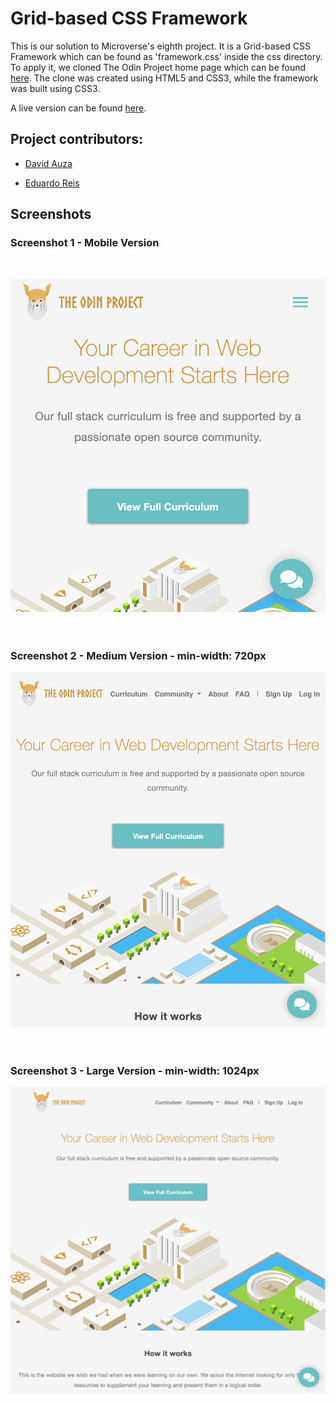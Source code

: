 # Grid-based CSS Framework

This is our solution to Microverse's eighth project. It is a Grid-based CSS Framework which can be found as 'framework.css' inside the css directory. To apply it, we cloned The Odin Project home page which can be found [here](https://www.theodinproject.com/). The clone was created using HTML5 and CSS3, while the framework was built using CSS3.

A live version can be found [here](https://rawcdn.githack.com/eduardoreisalvarenga/CSS_Framework/5aa808211fb83ef5e0715770a5820bf9cfa1ff48/index.html).

## Project contributors:

- [David Auza](https://github.com/davidauza-engineer)

- [Eduardo Reis](https://github.com/eduardoreisalvarenga)

## Screenshots

### Screenshot 1 - Mobile Version

<br>

![Screenshot 1](screenshots/1.png) <br><br><br>

### Screenshot 2 - Medium Version - min-width: 720px

![Screenshot 2](screenshots/2.png) <br><br><br>

### Screenshot 3 - Large Version - min-width: 1024px

![Screenshot 3](screenshots/3.png) <br><br>
